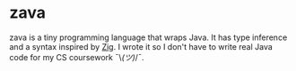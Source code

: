 # zava

zava is a tiny programming language that wraps Java. It has type inference and a syntax inspired by
[Zig](https://ziglang.org/). I wrote it so I don't have to write real Java code for my CS
coursework ¯\\_(ツ)_/¯.
